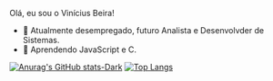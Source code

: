 Olá, eu sou o Vinícius Beira!

- 🔭 Atualmente desempregado, futuro Analista e Desenvolvder de Sistemas.
- 🌱 Aprendendo JavaScript e C.
  
[![Anurag's GitHub stats-Dark](https://github-readme-stats.vercel.app/api?username=prodbyvinx&show_icons=true&theme=dracula#gh-dark-mode-only)](https://github.com/prodbyvinx/github-readme-stats#gh-dark-mode-only)
[![Top Langs](https://github-readme-stats.vercel.app/api/top-langs/?username=prodbyvinx&layout=donut&theme=dracula#gh-dark-mode-only)](https://github.com/prodbyvinx/github-readme-stats#gh-dark-mode-only)
